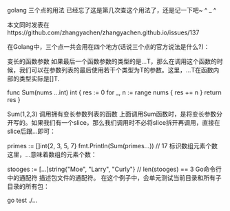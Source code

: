 golang 三个点的用法
已经忘了这是第几次查这个用法了，还是记一下吧~ ^ _ ^

本文同时发表在https://github.com/zhangyachen/zhangyachen.github.io/issues/137

在Golang中，三个点一共会用在四个地方(话说三个点的官方说法是什么?)：

变长的函数参数
如果最后一个函数参数的类型的是...T，那么在调用这个函数的时候，我们可以在参数列表的最后使用若干个类型为T的参数。这里，...T在函数内部的类型实际是[]T.

func Sum(nums ...int) int {
    res := 0
    for _, n := range nums {
        res += n
    }
    return res
}

Sum(1,2,3)
调用拥有变长参数列表的函数
上面调用Sum函数时，是将变长参数分开写的。如果我们有一个slice，那么我们调用时不必将slice拆开再调用，直接在slice后跟...即可：

primes := []int{2, 3, 5, 7}
fmt.Println(Sum(primes...)) // 17
标识数组元素个数
这里，...意味着数组的元素个数：

stooges := [...]string{"Moe", "Larry", "Curly"} // len(stooges) == 3
Go命令行中的通配符
描述包文件的通配符。
在这个例子中，会单元测试当前目录和所有子目录的所有包：

go test ./...
